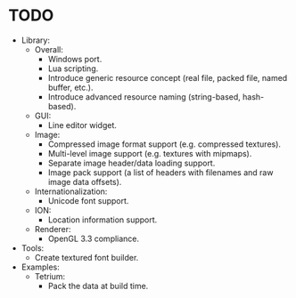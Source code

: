 # TODO
* Library:
	* Overall:
		- Windows port.
		- Lua scripting.
		- Introduce generic resource concept (real file, packed file, named buffer, etc.).
		- Introduce advanced resource naming (string-based, hash-based).
	* GUI:
		- Line editor widget.
	* Image:
		- Compressed image format support (e.g. compressed textures).
		- Multi-level image support (e.g. textures with mipmaps).
		- Separate image header/data loading support.
		- Image pack support (a list of headers with filenames and raw image data offsets).
	* Internationalization:
		- Unicode font support.
	* ION:
		- Location information support.
	* Renderer:
		- OpenGL 3.3 compliance.
* Tools:
	- Create textured font builder.
* Examples:
	* Tetrium:
		- Pack the data at build time.
